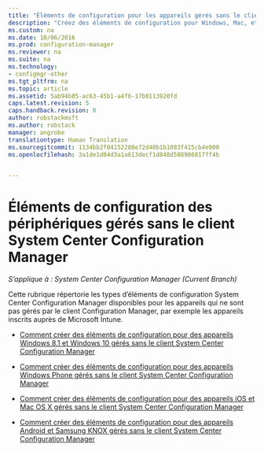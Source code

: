 ```yaml
---
title: "Éléments de configuration pour les appareils gérés sans le client System Center Configuration Manager | System Center Configuration Manager"
description: "Créez des éléments de configuration pour Windows, Mac, et d’autres appareils qui ne sont pas gérés par le client System Center Configuration Manager."
ms.custom: na
ms.date: 10/06/2016
ms.prod: configuration-manager
ms.reviewer: na
ms.suite: na
ms.technology:
- configmgr-other
ms.tgt_pltfrm: na
ms.topic: article
ms.assetid: 5ab94b85-ac63-45b1-a4f6-17b0113920fd
caps.latest.revision: 5
caps.handback.revision: 0
author: robstackmsft
ms.author: robstack
manager: angrobe
translationtype: Human Translation
ms.sourcegitcommit: 1134bb2f04152288e72d40b1b1083f415cb4e900
ms.openlocfilehash: 3a1de1d04d3a1a613decf1d848d508986817ff4b


---
```

# <a name="configuration-items-for-devices-managed-without-the-system-center-configuration-manager-client"></a>Éléments de configuration des périphériques gérés sans le client System Center Configuration Manager

*S’applique à : System Center Configuration Manager (Current Branch)*

Cette rubrique répertorie les types d’éléments de configuration System Center Configuration Manager disponibles pour les appareils qui ne sont pas gérés par le client Configuration Manager, par exemple les appareils inscrits auprès de Microsoft Intune.  

-   [Comment créer des éléments de configuration pour des appareils Windows 8.1 et Windows 10 gérés sans le client System Center Configuration Manager](../../compliance/deploy-use/create-configuration-items-for-windows-8.1-and-windows-10-devices-managed-without-the-client.md)  

-   [Comment créer des éléments de configuration pour des appareils Windows Phone gérés sans le client System Center Configuration Manager](../../compliance/deploy-use/create-configuration-items-for-windows-phone-devices-managed-without-the-client.md)  

-   [Comment créer des éléments de configuration pour des appareils iOS et Mac OS X gérés sans le client System Center Configuration Manager](../../compliance/deploy-use/create-configuration-items-for-ios-and-mac-os-x-devices-managed-without-the-client.md)  

-   [Comment créer des éléments de configuration pour des appareils Android et Samsung KNOX gérés sans le client System Center Configuration Manager](../../compliance/deploy-use/create-configuration-items-for-android-and-samsung-knox-devices-managed-without-the-client.md)  



<!--HONumber=Nov16_HO1-->


